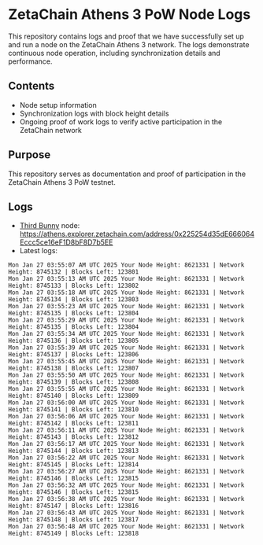 # ZetaChain Athens 3 PoW Node Logs
This repository contains logs and proof that we have successfully set up and run a node on the ZetaChain Athens 3 network. The logs demonstrate continuous node operation, including synchronization details and performance.

## Contents
- Node setup information
- Synchronization logs with block height details
- Ongoing proof of work logs to verify active participation in the ZetaChain network

## Purpose
This repository serves as documentation and proof of participation in the ZetaChain Athens 3 PoW testnet.

## Logs

- [Third Bunny](https://thirdbunny.xyz/) node: https://athens.explorer.zetachain.com/address/0x225254d35dE666064Eccc5ce16eF1D8bF8D7b5EE
- Latest logs:
```
Mon Jan 27 03:55:07 AM UTC 2025 Your Node Height: 8621331 | Network Height: 8745132 | Blocks Left: 123801
Mon Jan 27 03:55:13 AM UTC 2025 Your Node Height: 8621331 | Network Height: 8745133 | Blocks Left: 123802
Mon Jan 27 03:55:18 AM UTC 2025 Your Node Height: 8621331 | Network Height: 8745134 | Blocks Left: 123803
Mon Jan 27 03:55:23 AM UTC 2025 Your Node Height: 8621331 | Network Height: 8745135 | Blocks Left: 123804
Mon Jan 27 03:55:29 AM UTC 2025 Your Node Height: 8621331 | Network Height: 8745135 | Blocks Left: 123804
Mon Jan 27 03:55:34 AM UTC 2025 Your Node Height: 8621331 | Network Height: 8745136 | Blocks Left: 123805
Mon Jan 27 03:55:39 AM UTC 2025 Your Node Height: 8621331 | Network Height: 8745137 | Blocks Left: 123806
Mon Jan 27 03:55:45 AM UTC 2025 Your Node Height: 8621331 | Network Height: 8745138 | Blocks Left: 123807
Mon Jan 27 03:55:50 AM UTC 2025 Your Node Height: 8621331 | Network Height: 8745139 | Blocks Left: 123808
Mon Jan 27 03:55:55 AM UTC 2025 Your Node Height: 8621331 | Network Height: 8745140 | Blocks Left: 123809
Mon Jan 27 03:56:00 AM UTC 2025 Your Node Height: 8621331 | Network Height: 8745141 | Blocks Left: 123810
Mon Jan 27 03:56:06 AM UTC 2025 Your Node Height: 8621331 | Network Height: 8745142 | Blocks Left: 123811
Mon Jan 27 03:56:11 AM UTC 2025 Your Node Height: 8621331 | Network Height: 8745143 | Blocks Left: 123812
Mon Jan 27 03:56:17 AM UTC 2025 Your Node Height: 8621331 | Network Height: 8745144 | Blocks Left: 123813
Mon Jan 27 03:56:22 AM UTC 2025 Your Node Height: 8621331 | Network Height: 8745145 | Blocks Left: 123814
Mon Jan 27 03:56:27 AM UTC 2025 Your Node Height: 8621331 | Network Height: 8745146 | Blocks Left: 123815
Mon Jan 27 03:56:32 AM UTC 2025 Your Node Height: 8621331 | Network Height: 8745146 | Blocks Left: 123815
Mon Jan 27 03:56:38 AM UTC 2025 Your Node Height: 8621331 | Network Height: 8745147 | Blocks Left: 123816
Mon Jan 27 03:56:43 AM UTC 2025 Your Node Height: 8621331 | Network Height: 8745148 | Blocks Left: 123817
Mon Jan 27 03:56:48 AM UTC 2025 Your Node Height: 8621331 | Network Height: 8745149 | Blocks Left: 123818
```
